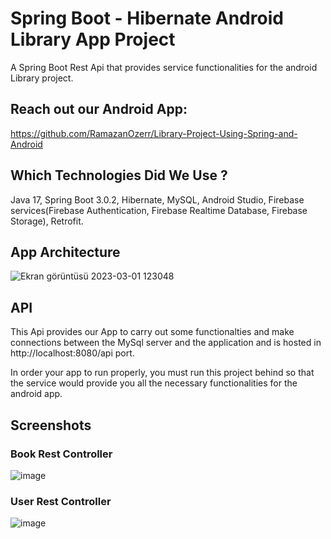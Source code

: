 
# Spring Boot - Hibernate Android Library App Project

A Spring Boot Rest Api that provides service functionalities for the android Library project.

## Reach out our Android App:
https://github.com/RamazanOzerr/Library-Project-Using-Spring-and-Android

## Which Technologies Did We Use ? 

Java 17, Spring Boot 3.0.2, Hibernate, MySQL, Android Studio, Firebase services(Firebase Authentication, Firebase Realtime Database, Firebase Storage), Retrofit.


## App Architecture

![Ekran görüntüsü 2023-03-01 123048](https://user-images.githubusercontent.com/73589879/222121287-06fd2c34-f12b-4153-bfe9-aad68c1ce01f.png)

## API

This Api provides our App to carry out some functionalties and make connections between the MySql server and the application and is hosted in http://localhost:8080/api
port.

In order your app to run properly, you must run this project behind so that the service would provide you all the necessary functionalities for the android app.

## Screenshots


### Book Rest Controller

![image](https://user-images.githubusercontent.com/73589879/222130778-3ab5e79b-f142-42fc-9aa8-0ddd21dda276.png)

### User Rest Controller

![image](https://user-images.githubusercontent.com/73589879/222130999-3450f984-714b-40b3-8163-06c387dd33e7.png)


